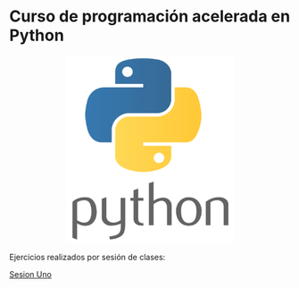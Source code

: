 # Curso de programación acelerada en Python 
<p align="center"> 
  <img src="logopython.png" width="300"> 
</p> 
Ejercicios realizados por sesión de clases: 


[Sesion Uno](/sesion1/readme.md)
